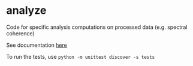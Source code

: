 # analyze
Code for specific analysis computations on processed data (e.g. spectral coherence)

See documentation [here](https://analyze.readthedocs.io/en/latest/)

To run the tests, use `python -m unittest discover -s tests`
